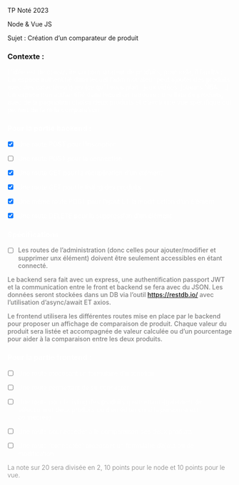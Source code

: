 TP Noté 2023

Node & Vue JS 

Sujet : Création d’un comparateur de produit
<h3>
Contexte : 
</h3>
<span style="color:white;font-weight : 400;font-size : 12 px">
L’idée est de construire un comparateur de produits, pour cela, il faudra : 
Un espace authentifié dans lequel l’administrateur peut ajouter des produits avec des caractéristiques (ce qu’il vous plait : jeux vidéos, joueurs NBA, …)
Un espace non authentifié dans lequel on retrouve : 
une liste de produits, avec de la pagination 
choisir deux produits et d’avoir une vue spécifique qui permet de faire la comparaison
<h3>
Pour la partie backend : 
</h3>

<div>

- [x] Une route POST pour l’inscription

- [ ] Une route POST pour la connection

- [x] Une route GET pour la récupération d’un élément

- [x] Une route GET pour le listing des produits

- [x] Une même route POST pour l’ajout ET la modification d’un élément

- [x] Une route DELETE pour la suppression d’un élément
</div>
<h3>
Spécifications
</h3>
<span style="color:grey;font-weight : 500;font-size : 10 px">

- [ ] Les routes de l’administration (donc celles pour ajouter/modifier et supprimer unx élément) doivent être seulement accessibles en étant connecté.

Le backend sera fait avec un express, une authentification passport JWT et la communication entre le front et backend se fera avec du JSON.
Les données seront stockées dans un DB via l’outil https://restdb.io/ avec l’utilisation d’async/await ET axios.


Le frontend utilisera les différentes routes mise en place par le backend pour proposer un affichage de comparaison de produit. Chaque valeur du produit sera listée et accompagnée de valeur calculée ou d’un pourcentage pour aider à la comparaison entre les deux produits.
</span>

<span style="color:white;font-weight : 350;font-size : 12 px">
<h3>
Pour la partie frontend :
</h3>

- [ ] Une route proposant un formulaire d’inscription

- [ ] Une route permettant de se connecter

- [ ] Une route pour le listing des produits (permettant également de sélectionner deux produits ou d’en éditer un si la personne est connectée)

- [ ] Une route pour accéder à la comparaison des deux produits

- [ ] Une route “connectée” proposant un formulaire d’ajout ou de modification.

<span style="color:grey;font-weight : 300;font-size : 10 px">
La note sur 20 sera divisée en 2, 10 points pour le node et 10 points pour le vue.
